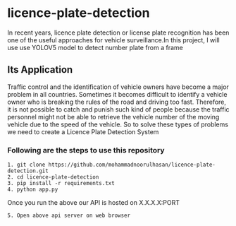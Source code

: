 # licence-plate-detection

In recent years, licence plate detection or license plate recognition has been one of the useful approaches for vehicle surveillance.In this project, I will use use YOLOV5 model to detect number plate from a frame

## Its Application

Traffic control and the identification of vehicle owners have become a major problem in all countries. Sometimes it becomes difficult to identify a vehicle owner who is breaking the rules of the road and driving too fast. Therefore, it is not possible to catch and punish such kind of people because the traffic personnel might not be able to retrieve the vehicle number of the moving vehicle due to the speed of the vehicle. So to solve these types of problems we need to create a Licence Plate Detection System

### Following are the steps to use this repository
	
	1. git clone https://github.com/mohammadnoorulhasan/licence-plate-detection.git
	2. cd licence-plate-detection
	3. pip install -r requirements.txt
	4. python app.py
	
Once you run the above our API is hosted on X.X.X.X:PORT 

	5. Open above api server on web browser
